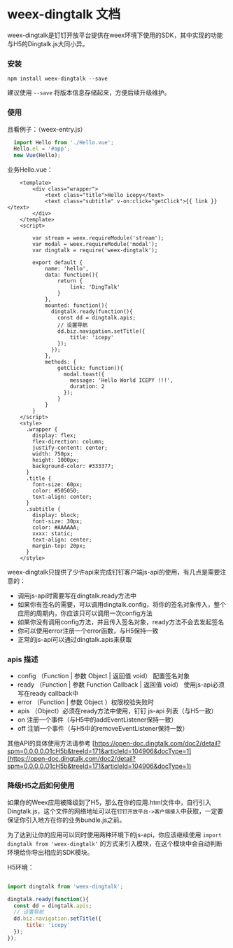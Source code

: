 # weex-dingtalk 文档

weex-dingtalk是钉钉开放平台提供在weex环境下使用的SDK，其中实现的功能与H5的Dingtalk.js大同小异。

### 安装

    npm install weex-dingtalk --save

建议使用 `--save` 将版本信息存储起来，方便后续升级维护。

### 使用

且看例子：（weex-entry.js）

```JavaScript
  import Hello from './Hello.vue';
  Hello.el = '#app';
  new Vue(Hello);
```
业务Hello.vue：

```Vue
    <template>
        <div class="wrapper">
            <text class="title">Hello icepy</text>
            <text class="subtitle" v-on:click="getClick">{{ link }}</text>
        </div>
    </template>
    <script>

        var stream = weex.requireModule('stream');
        var modal = weex.requireModule('modal');
        var dingtalk = require('weex-dingtalk');

        export default {
            name: 'hello',
            data: function(){
                return {
                    link: 'DingTalk'
                }
            },
            mounted: function(){
              dingtalk.ready(function(){
                const dd = dingtalk.apis;
                // 设置导航
                dd.biz.navigation.setTitle({
                    title: 'icepy'
                });
              });
            },
            methods: {
                getClick: function(){
                  modal.toast({
                    message: 'Hello World ICEPY !!!',
                    duration: 2
                  });
                }
            }
        }
    </script>
    <style>
      .wrapper {
        display: flex;
        flex-direction: column;
        justify-content: center;
        width: 750px;
        height: 1000px;
        background-color: #333377;
      }
      .title {
        font-size: 60px;
        color: #505050;
        text-align: center;
      }
      .subtitle {
        display: block;
        font-size: 30px;
        color: #AAAAAA;
        xxxx: static;
        text-align: center;
        margin-top: 20px;
      }
    </style>
```

weex-dingtalk只提供了少许api来完成钉钉客户端js-api的使用，有几点是需要注意的：

* 调用js-api时需要写在dingtalk.ready方法中
* 如果你有签名的需要，可以调用dingtalk.config，将你的签名对象传入，整个应用的周期内，你应该只可以调用一次config方法
* 如果你没有调用config方法，并且传入签名对象，ready方法不会去发起签名
* 你可以使用error注册一个error函数，与H5保持一致
* 正常的js-api可以通过dingtalk.apis来获取

### apis 描述

* config （Function | 参数 Object | 返回值 void） 配置签名对象
* ready （Function | 参数 Function Callback | 返回值 void） 使用js-api必须写在ready callback中
* error （Function | 参数 Object ）权限校验失败时
* apis （Object）必须在ready方法中使用，钉钉 js-api 列表（与H5一致）
* on 注册一个事件（与H5中的addEventListener保持一致）
* off 注销一个事件（与H5中的removeEventListener保持一致）

其他API的具体使用方法请参考 [https://open-doc.dingtalk.com/doc2/detail?spm=0.0.0.0.O1cH5b&treeId=171&articleId=104906&docType=1](https://open-doc.dingtalk.com/doc2/detail?spm=0.0.0.0.O1cH5b&treeId=171&articleId=104906&docType=1)

### 降级H5之后如何使用

如果你的Weex应用被降级到了H5，那么在你的应用.html文件中，自行引入Dingtalk.js，这个文件的网络地址可以在`钉钉开放平台->客户端接入`中获取，一定要保证你引入地方在你的业务bundle.js之前。

为了达到让你的应用可以同时使用两种环境下的js-api，你应该继续使用 `import dingtalk from 'weex-dingtalk'` 的方式来引入模块，在这个模块中会自动判断环境给你导出相应的SDK模块。

H5环境：

```JavaScript

import dingtalk from 'weex-dingtalk';

dingtalk.ready(function(){
  const dd = dingtalk.apis;
  // 设置导航
  dd.biz.navigation.setTitle({
      title: 'icepy'
  });
});

```
